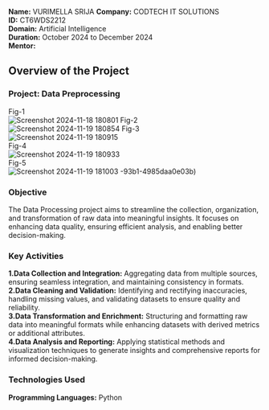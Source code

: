 **Name:** VURIMELLA SRIJA 
**Company:** CODTECH IT SOLUTIONS  
**ID:** CT6WDS2212  
**Domain:** Artificial Intelligence  
**Duration:** October 2024 to December 2024  
**Mentor:**  

## Overview of the Project

### Project:  Data Preprocessing  
Fig-1  
![Screenshot 2024-11-18 180801](https://github.com/user-attachments/assets/ba9079f8-e8ee-4d1f-b5ee-72751a134e28)
Fig-2  
![Screenshot 2024-11-19 180854](https://github.com/user-attachments/assets/88d2b866-692d-4384-aa70-e6873db81023)
Fig-3  
![Screenshot 2024-11-19 180915](https://github.com/user-attachments/assets/d43d3b5a-2a72-48b4-93d7-1e4f8311aac3)  
Fig-4  
![Screenshot 2024-11-19 180933](https://github.com/user-attachments/assets/7307db94-d21b-4cc2-88ed-6b1a2cf37ae7)   
Fig-5  
![Screenshot 2024-11-19 181003](https://github.com/user-attachments/assets/bcc68ce4-d804-4835-b2a0-6b1a535a8e78)
-93b1-4985daa0e03b)  

### Objective  
The Data Processing project aims to streamline the collection, organization, and transformation of raw data into meaningful insights. It focuses on enhancing data quality, ensuring efficient analysis, and enabling better decision-making.


### Key Activities
**1.Data Collection and Integration:** Aggregating data from multiple sources, ensuring seamless integration, and maintaining consistency in formats.  
**2.Data Cleaning and Validation:** Identifying and rectifying inaccuracies, handling missing values, and validating datasets to ensure quality and reliability.  
**3.Data Transformation and Enrichment:** Structuring and formatting raw data into meaningful formats while enhancing datasets with derived metrics or additional attributes.  
**4.Data Analysis and Reporting:** Applying statistical methods and visualization techniques to generate insights and comprehensive reports for informed decision-making.  


### Technologies Used
**Programming Languages:** Python
